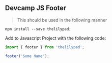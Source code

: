 ## Devcamp JS Footer

> This should be used in the following manner

```
npm install --save thelilypad;
```

Add to Javascript Project with the following code:

```javascript
import { footer } from 'thelilypad';

footer('Some Name');
```
